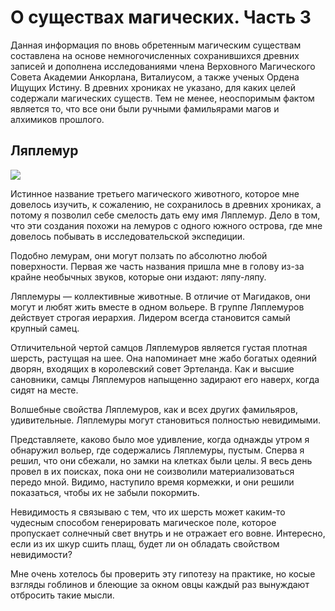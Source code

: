 # О существах магических. Часть 3
Данная информация по вновь обретенным магическим существам составлена на основе немногочисленных сохранившихся древних записей и дополнена исследованиями члена Верховного Магического Совета Академии Анкорлана, Виталиусом, а также ученых Ордена Ищущих Истину. В древних хрониках не указано, для каких целей содержали магических существ. Тем не менее, неоспоримым фактом является то, что все они были ручными фамильярами магов и алхимиков прошлого.

## Ляплемур

![](lyaplemur.2x.png)

Истинное название третьего магического животного, которое мне довелось изучить, к сожалению, не сохранилось в древних хрониках, а потому я позволил себе смелость дать ему имя Ляплемур. Дело в том, что эти создания похожи на лемуров с одного южного острова, где мне довелось побывать в исследовательской экспедиции.

Подобно лемурам, они могут ползать по абсолютно любой поверхности. Первая же часть названия пришла мне в голову из-за крайне необычных звуков, которые они издают: ляпу-ляпу.

Ляплемуры — коллективные животные. В отличие от Магидаков, они могут и любят жить вместе в одном вольере. В группе Ляплемуров действует строгая иерархия. Лидером всегда становится самый крупный самец.

Отличительной чертой самцов Ляплемуров является густая плотная шерсть, растущая на шее. Она напоминает мне жабо богатых одеяний дворян, входящих в королевский совет Эртеланда. Как и высшие сановники, самцы Ляплемуров напыщенно задирают его наверх, когда сидят на месте.

Волшебные свойства Ляплемуров, как и всех других фамильяров, удивительные. Ляплемуры могут становиться полностью невидимыми.

Представляете, каково было мое удивление, когда однажды утром я обнаружил вольер, где содержались Ляплемуры, пустым. Сперва я решил, что они сбежали, но замки на клетках были целы. Я весь день провел в их поисках, пока они не соизволили материализоваться передо мной. Видимо, наступило время кормежки, и они решили показаться, чтобы их не забыли покормить.

Невидимость я связываю с тем, что их шерсть может каким-то чудесным способом генерировать магическое поле, которое пропускает солнечный свет внутрь и не отражает его вовне. Интересно, если из их шкур сшить плащ, будет ли он обладать свойством невидимости?

Мне очень хотелось бы проверить эту гипотезу на практике, но косые взгляды гоблинов и блеющие за окном овцы каждый раз вынуждают отбросить такие мысли.